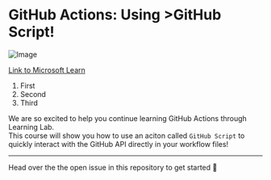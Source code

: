 # GitHub Actions: Using >GitHub Script!

![Image](https://docs.microsoft.com/learn/azure-devops/shared/media/mara.png)

[Link to Microsoft Learn](https://docs.microsoft.com/learn)

1. First
2. Second
3. Third


We are so excited to help you continue learning GitHub Actions through Learning Lab. <br/> This course will show you how to use an aciton called `GitHub Script` to quickly interact with the GitHub API directly in your workflow files!

---

Head over the the open issue in this repository to get started :tada:

